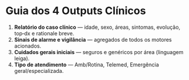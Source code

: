# Guia dos 4 Outputs Clínicos

1. **Relatório do caso clínico** — idade, sexo, áreas, sintomas, evolução, top‑dx e rationale breve.
2. **Sinais de alarme e vigilância** — agregados de todos os motores acionados.
3. **Cuidados gerais iniciais** — seguros e genéricos por área (linguagem leiga).
4. **Tipo de atendimento** — Amb/Rotina, Telemed, Emergência geral/especializada.
